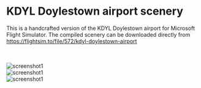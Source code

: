 #  KDYL Doylestown airport scenery
This is a handcrafted version of the KDYL Doylestown airport for Microsoft Flight Simulator. 
The compiled scenery can be downloaded directly from https://flightsim.to/file/572/kdyl-doylestown-airport
<br><br><br>


![screenshot1](https://i.imgur.com/fB8Al0J.jpg)<br>
![screenshot1](https://i.imgur.com/VH7dOSD.jpg)<br>
![screenshot1](https://i.imgur.com/SlsOyGq.jpg)<br>

